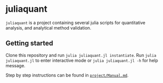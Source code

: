 # juliaquant
`juliaquant` is a project containing several julia scripts for quantitative analysis, and analytical method validation. 

## Getting started
Clone this repository and run `julia juliaquant.jl instantiate`. Run `julia juliaquant.jl` to enter interactive mode or `julia juliaquant.jl -h` for help message.

Step by step instructions can be found in [`project/Manual.md`](project/Manual.md).
